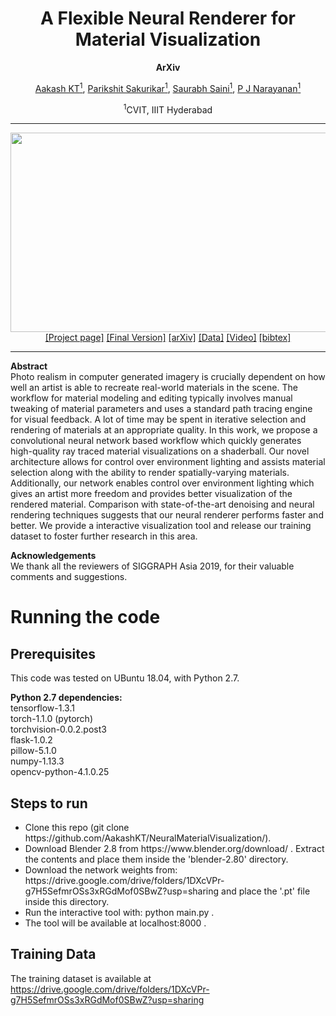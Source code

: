 <h1 align="center">A Flexible Neural Renderer for Material Visualization</h1>
<p align="center"><b>ArXiv</b></p>
<div align="center">
  <span>
    <a href="https://scholar.google.co.in/citations?user=itJ7vawAAAAJ&hl=en">Aakash KT<sup>1</sup></a>,
    <a href="https://scholar.google.co.in/citations?user=h1_Uc2QAAAAJ&hl=en">Parikshit Sakurikar<sup>1</sup></a>,
    <a href="https://scholar.google.co.in/citations?hl=en&user=OSZDITwAAAAJ">Saurabh Saini<sup>1</sup></a>,
    <a href="https://scholar.google.co.in/citations?user=3HKjt_IAAAAJ&hl=en">P J Narayanan<sup>1</sup></a>
  </span>
</div>
<p align="center"><sup>1</sup>CVIT, IIIT Hyderabad</p>
<hr>
<img src="https://aakashkt.github.io/teaser.jpg" width="900px" height="319px">
<div align="center">
  <span>
    <a href="https://aakashkt.github.io/neural-renderer-material-visualization.html">[Project page]</a>
    <a href="https://drive.google.com/file/d/15Y0nYnf2imHePU7PNrVXZFPzCGnScQqA/view?usp=sharing">[Final Version]</a>
    <a href="https://arxiv.org/abs/1908.09530">[arXiv]</a>
    <a href="https://drive.google.com/drive/folders/1DXcVPr-g7H5SefmrOSs3xRGdMof0SBwZ?usp=sharing">[Data]</a>
    <a href="https://www.youtube.com/embed/yiBGF6Jycck">[Video]</a>
    <a href="">[bibtex]</a>
  </span>
</div>
<hr>
<p><b>Abstract</b><br>
  Photo realism in computer generated imagery is crucially dependent on how well an artist is able to recreate real-world materials in the scene. The workflow for material modeling and editing typically involves manual tweaking of material parameters and uses a standard path tracing engine for visual feedback. A lot of time may be spent in iterative selection and rendering of materials at an appropriate quality. In this work, we propose a convolutional neural network based workflow which quickly generates high-quality ray traced material visualizations on a shaderball. Our novel architecture allows for control over environment lighting and assists material selection along with the ability to render spatially-varying materials. Additionally, our network enables control over environment lighting which gives an artist more freedom and provides better visualization of the rendered material. Comparison with state-of-the-art denoising and neural rendering techniques suggests that our neural renderer performs faster and better. We provide a interactive visualization tool and release our training dataset to foster further research in this area.
</p>
<p><b>Acknowledgements</b><br>
  We thank all the reviewers of SIGGRAPH Asia 2019, for their valuable comments and suggestions.
</p>

# Running the code
## Prerequisites
This code was tested on UBuntu 18.04, with Python 2.7. <br>

<p><b>Python 2.7 dependencies:</b><br>
tensorflow-1.3.1<br>
torch-1.1.0 (pytorch)<br>
torchvision-0.0.2.post3<br>
flask-1.0.2<br>
pillow-5.1.0<br>
numpy-1.13.3<br>
opencv-python-4.1.0.25<br>
</p>

## Steps to run
<ul>
  <li>Clone this repo (git clone https://github.com/AakashKT/NeuralMaterialVisualization/).</li>
  <li>Download Blender 2.8 from https://www.blender.org/download/ . Extract the contents and place them inside the 'blender-2.80' directory.</li>
  <li>Download the network weights from: https://drive.google.com/drive/folders/1DXcVPr-g7H5SefmrOSs3xRGdMof0SBwZ?usp=sharing and place the '.pt' file inside this directory.</li>
  <li>Run the interactive tool with: python main.py .</li>
  <li>The tool will be available at localhost:8000 .</li>
</ul>

## Training Data
The training dataset is available at https://drive.google.com/drive/folders/1DXcVPr-g7H5SefmrOSs3xRGdMof0SBwZ?usp=sharing
